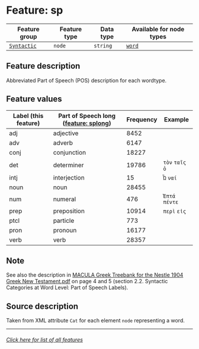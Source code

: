 # Feature: sp

Feature group | Feature type | Data type | Available for node types
---  | --- | --- | ---
[`Syntactic`](home.md#syntactic-features) | `node` | `string` | [`word`](wordnodefeatures.md#readme)

## Feature description 

Abbreviated Part of Speech (POS) description for each wordtype.

## Feature values

Label (this feature) | Part of Speech long ([feature: splong](splong.md#readme)) | Frequency | Example
--- | --- | --- | ---
adj | adjective | 8452 |
adv | adverb | 6147 |
conj | conjunction | 18227 |
det | determiner | 19786 | `τὸν` `ταῖς` `ὁ`
intj | interjection | 15 | `Ὦ` `ναί`
noun | noun | 28455 | 
num | numeral | 476 | `Ἑπτά` `πέντε`
prep | preposition | 10914 | `περὶ` `εἰς`
ptcl | particle | 773 |
pron | pronoun | 16177 |
verb | verb | 28357 | 

## Note
See also the description in [MACULA Greek Treebank for the Nestle 1904 Greek New Testament.pdf](https://nbviewer.org/github/biblicalhumanities/greek-new-testament/blob/master/syntax-trees/nestle1904/doc/Nestle%201904%20Treebank%20Documentation.pdf) on page 4 and 5 (section 2.2. Syntactic Categories at Word Level: Part of Speech Labels).

## Source description

Taken from XML attribute `Cat` for each element `node` representing a word.

---
###### [Click here for list of all features](home.md#readme)
